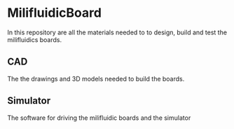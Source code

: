 # MilifluidicBoard

In this repository are all the materials needed to to design, build and test the milifluidics boards.

## CAD

The the drawings and 3D models needed to build the boards.

## Simulator

The software for driving the milifluidic boards and the simulator
